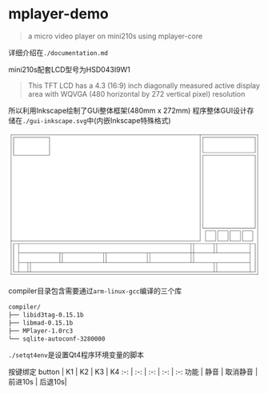# mplayer-demo

> a micro video player on mini210s using mplayer-core

详细介绍在`./documentation.md`

mini210s配套LCD型号为HSD043I9W1
> This TFT LCD has a 4.3 (16:9) inch diagonally measured active
display area with WQVGA (480 horizontal by 272 vertical pixel) resolution

所以利用Inkscape绘制了GUi整体框架(480mm x 272mm)
程序整体GUI设计存储在`./gui-inkscape.svg`中(内嵌Inkscape特殊格式)

![](https://github.com/ownia/mplayer-demo/raw/master/gui.png)

compiler目录包含需要通过`arm-linux-gcc`编译的三个库
```
compiler/
├── libid3tag-0.15.1b
├── libmad-0.15.1b
├── MPlayer-1.0rc3
└── sqlite-autoconf-3280000
```

`./setqt4env`是设置Qt4程序环境变量的脚本

按键绑定
button | K1 | K2 | K3 | K4
:-: | :-: | :-: | :-: | :-:
功能 | 静音 | 取消静音 | 前进10s | 后退10s| 
